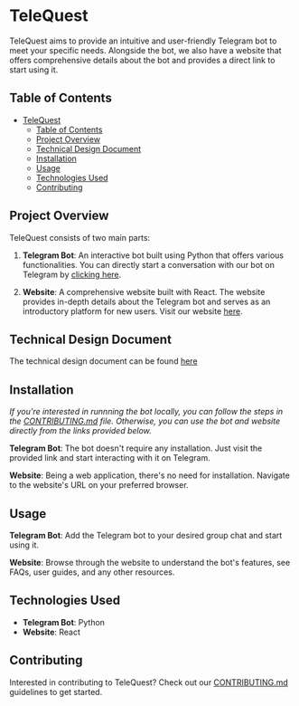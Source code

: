 # TeleQuest

TeleQuest aims to provide an intuitive and user-friendly Telegram bot to meet your specific needs. Alongside the bot, we also have a website that offers comprehensive details about the bot and provides a direct link to start using it.

## Table of Contents
- [TeleQuest](#telequest)
  - [Table of Contents](#table-of-contents)
  - [Project Overview](#project-overview)
  - [Technical Design Document](#technical-design-document)
  - [Installation](#installation)
  - [Usage](#usage)
  - [Technologies Used](#technologies-used)
  - [Contributing](#contributing)

## Project Overview

TeleQuest consists of two main parts:

1. **Telegram Bot**: An interactive bot built using Python that offers various functionalities. You can directly start a conversation with our bot on Telegram by [clicking here](t.me/minerva_tele_quest_bot).

2. **Website**: A comprehensive website built with React. The website provides in-depth details about the Telegram bot and serves as an introductory platform for new users. Visit our website [here](#link-to-the-website).

## Technical Design Document
The technical design document can be found [here](https://docs.google.com/document/d/1c7tumNsGgMlP1C7nDkOWpKqCtP4PA8J50vj7RY-cPXo/edit?usp=sharing)

## Installation

  *If you're interested in runnning the bot locally, you can follow the steps in the [CONTRIBUTING.md](CONTRIBUTING.md) file. Otherwise, you can use the bot and website directly from the links provided below.*

**Telegram Bot**:
The bot doesn't require any installation. Just visit the provided link and start interacting with it on Telegram.

**Website**:
Being a web application, there's no need for installation. Navigate to the website's URL on your preferred browser.

## Usage

**Telegram Bot**:
Add the Telegram bot to your desired group chat and start using it.

**Website**:
Browse through the website to understand the bot's features, see FAQs, user guides, and any other resources.

## Technologies Used

- **Telegram Bot**: Python
- **Website**: React

## Contributing

Interested in contributing to TeleQuest? Check out our [CONTRIBUTING.md](CONTRIBUTING.md) guidelines to get started.
